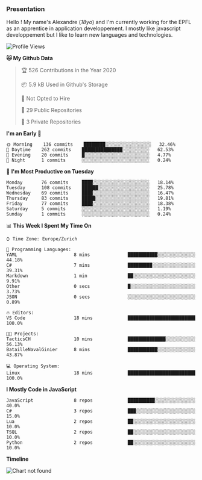 ### Presentation

Hello ! My name's Alexandre (_18yo_) and I'm currently working for the EPFL as an apprentice in application developpement. I mostly like javascript developpement but I like to learn new languages and technologies.

<!--START_SECTION:waka-->
![Profile Views](http://img.shields.io/badge/Profile%20Views-103-blue)

**🐱 My Github Data** 

> 🏆 526 Contributions in the Year 2020
 > 
> 📦 5.9 kB Used in Github's Storage 
 > 
> 🚫 Not Opted to Hire
 > 
> 📜 29 Public Repositories 
 > 
> 🔑 3 Private Repositories  
 > 
**I'm an Early 🐤** 

```text
🌞 Morning    136 commits    ████████░░░░░░░░░░░░░░░░░   32.46% 
🌆 Daytime    262 commits    ███████████████░░░░░░░░░░   62.53% 
🌃 Evening    20 commits     █░░░░░░░░░░░░░░░░░░░░░░░░   4.77% 
🌙 Night      1 commits      ░░░░░░░░░░░░░░░░░░░░░░░░░   0.24%

```
📅 **I'm Most Productive on Tuesday** 

```text
Monday       76 commits     ████░░░░░░░░░░░░░░░░░░░░░   18.14% 
Tuesday      108 commits    ██████░░░░░░░░░░░░░░░░░░░   25.78% 
Wednesday    69 commits     ████░░░░░░░░░░░░░░░░░░░░░   16.47% 
Thursday     83 commits     █████░░░░░░░░░░░░░░░░░░░░   19.81% 
Friday       77 commits     ████░░░░░░░░░░░░░░░░░░░░░   18.38% 
Saturday     5 commits      ░░░░░░░░░░░░░░░░░░░░░░░░░   1.19% 
Sunday       1 commits      ░░░░░░░░░░░░░░░░░░░░░░░░░   0.24%

```


📊 **This Week I Spent My Time On** 

```text
⌚︎ Time Zone: Europe/Zurich

💬 Programming Languages: 
YAML                     8 mins              ███████████░░░░░░░░░░░░░░   44.18% 
C#                       7 mins              █████████░░░░░░░░░░░░░░░░   39.31% 
Markdown                 1 min               ██░░░░░░░░░░░░░░░░░░░░░░░   9.91% 
Other                    0 secs              █░░░░░░░░░░░░░░░░░░░░░░░░   3.73% 
JSON                     0 secs              ░░░░░░░░░░░░░░░░░░░░░░░░░   0.89%

🔥 Editors: 
VS Code                  18 mins             █████████████████████████   100.0%

🐱‍💻 Projects: 
TacticsCH                10 mins             ██████████████░░░░░░░░░░░   56.13% 
BatailleNavalGinier      8 mins              ███████████░░░░░░░░░░░░░░   43.87%

💻 Operating System: 
Linux                    18 mins             █████████████████████████   100.0%

```

**I Mostly Code in JavaScript** 

```text
JavaScript               8 repos             ██████████░░░░░░░░░░░░░░░   40.0% 
C#                       3 repos             ███░░░░░░░░░░░░░░░░░░░░░░   15.0% 
Lua                      2 repos             ██░░░░░░░░░░░░░░░░░░░░░░░   10.0% 
TSQL                     2 repos             ██░░░░░░░░░░░░░░░░░░░░░░░   10.0% 
Python                   2 repos             ██░░░░░░░░░░░░░░░░░░░░░░░   10.0%

```


**Timeline**

![Chart not found](https://raw.githubusercontent.com/TacticsCH/TacticsCH/master/charts/bar_graph.png) 


<!--END_SECTION:waka-->
